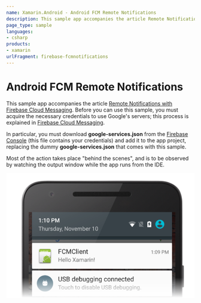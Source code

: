 ```yaml
---
name: Xamarin.Android - Android FCM Remote Notifications
description: This sample app accompanies the article Remote Notifications with Firebase Cloud Messaging. Before you can use this sample, you must acquire the...
page_type: sample
languages:
- csharp
products:
- xamarin
urlFragment: firebase-fcmnotifications
---
```

# Android FCM Remote Notifications

This sample app accompanies the article
[Remote Notifications with Firebase Cloud Messaging](https://docs.microsoft.com/xamarin/android/data-cloud/google-messaging/remote-notifications-with-fcm).
Before you can use this sample, you must acquire the necessary
credentials to use Google's servers; this process is explained in
[Firebase Cloud Messaging](https://docs.microsoft.com/xamarin/android/data-cloud/google-messaging/firebase-cloud-messaging).

In particular, you must download **google-services.json** from the
[Firebase Console](https://console.firebase.google.com/) (this file
contains your credentials) and add it to the app project, replacing the
dummy **google-services.json** that comes with this sample.

Most of the action takes place "behind the scenes", and is to be
observed by watching the output window while the app runs from
the IDE.

![Android FCM Remote Notifications  application screenshot](Screenshots/screenshot-1.png "Android FCM Remote Notifications  application screenshot")
